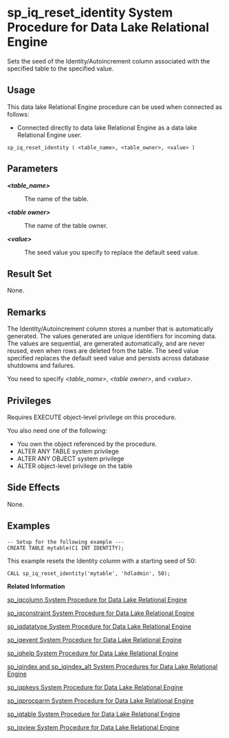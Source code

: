 <!-- loioa5b4402f84f21015970e99c2e7a4deaf -->

# sp\_iq\_reset\_identity System Procedure for Data Lake Relational Engine

Sets the seed of the Identity/Autoincrement column associated with the specified table to the specified value.



<a name="loioa5b4402f84f21015970e99c2e7a4deaf__section_umy_gqn_14b"/>

## Usage

This data lake Relational Engine procedure can be used when connected as follows:

-   Connected directly to data lake Relational Engine as a data lake Relational Engine user.



```
sp_iq_reset_identity ( <table_name>, <table_owner>, <value> )
```



<a name="loioa5b4402f84f21015970e99c2e7a4deaf__iq_refbb_1734"/>

## Parameters


<dl>
<dt><b>

*<table\_name\>*

</b></dt>
<dd>

The name of the table.



</dd>
</dl>


<dl>
<dt><b>

*<table owner\>*

</b></dt>
<dd>

The name of the table owner.



</dd><dt><b>

*<value\>*

</b></dt>
<dd>

The seed value you specify to replace the default seed value.



</dd>
</dl>



<a name="loioa5b4402f84f21015970e99c2e7a4deaf__section_kbl_bbv_xyb"/>

## Result Set

None.



<a name="loioa5b4402f84f21015970e99c2e7a4deaf__iq_refbb_1736"/>

## Remarks

The Identity/Autoincrement column stores a number that is automatically generated. The values generated are unique identifiers for incoming data. The values are sequential, are generated automatically, and are never reused, even when rows are deleted from the table. The seed value specified replaces the default seed value and persists across database shutdowns and failures.

You need to specify *<table\_name\>*, *<table owner\>*, and *<value\>*.



<a name="loioa5b4402f84f21015970e99c2e7a4deaf__iq_refbb_1735"/>

## Privileges

Requires EXECUTE object-level privilege on this procedure.

You also need one of the following:

-   You own the object referenced by the procedure.
-   ALTER ANY TABLE system privilege
-   ALTER ANY OBJECT system privilege
-   ALTER object-level privilege on the table



## Side Effects

None.



<a name="loioa5b4402f84f21015970e99c2e7a4deaf__section_nyx_y3f_nbb"/>

## Examples

```
-- Setup for the following example ---
CREATE TABLE mytable(C1 INT IDENTITY);
```

This example resets the Identity column with a starting seed of 50:

```
CALL sp_iq_reset_identity('mytable', 'hdladmin', 50);
```

**Related Information**  


[sp\_iqcolumn System Procedure for Data Lake Relational Engine](sp-iqcolumn-system-procedure-for-data-lake-relational-engine-a59eafa.md "Displays information about columns in a database.")

[sp\_iqconstraint System Procedure for Data Lake Relational Engine](sp-iqconstraint-system-procedure-for-data-lake-relational-engine-a5a0395.md "Lists referential integrity constraints defined using CREATE TABLE or ALTER TABLE for the specified table or column.")

[sp\_iqdatatype System Procedure for Data Lake Relational Engine](sp-iqdatatype-system-procedure-for-data-lake-relational-engine-a5a247c.md "Displays information about system data types and user-defined data types.")

[sp\_iqevent System Procedure for Data Lake Relational Engine](sp-iqevent-system-procedure-for-data-lake-relational-engine-a5a872a.md "Displays information about system and user-defined events.")

[sp\_iqhelp System Procedure for Data Lake Relational Engine](sp-iqhelp-system-procedure-for-data-lake-relational-engine-a5a978b.md "Displays information about system and user-defined objects and data types.")

[sp\_iqindex and sp\_iqindex\_alt System Procedures for Data Lake Relational Engine](sp-iqindex-and-sp-iqindex-alt-system-procedures-for-data-lake-relational-engine-a5aa7ea.md "Lists information about indexes.")

[sp\_iqpkeys System Procedure for Data Lake Relational Engine](sp-iqpkeys-system-procedure-for-data-lake-relational-engine-a5b1c11.md "Displays information about primary keys and primary key constraints by table, column, table owner, or for all data lake Relational Engine tables in the database.")

[sp\_iqprocparm System Procedure for Data Lake Relational Engine](sp-iqprocparm-system-procedure-for-data-lake-relational-engine-a5b2c2d.md "Displays information about stored procedure parameters, including result set variables and SQLSTATE/SQLCODE error values.")

[sp\_iqtable System Procedure for Data Lake Relational Engine](sp-iqtable-system-procedure-for-data-lake-relational-engine-a5b959d.md "Displays information about tables in the database.")

[sp\_iqview System Procedure for Data Lake Relational Engine](sp-iqview-system-procedure-for-data-lake-relational-engine-a5bdee7.md "Displays information about views in a database.")

